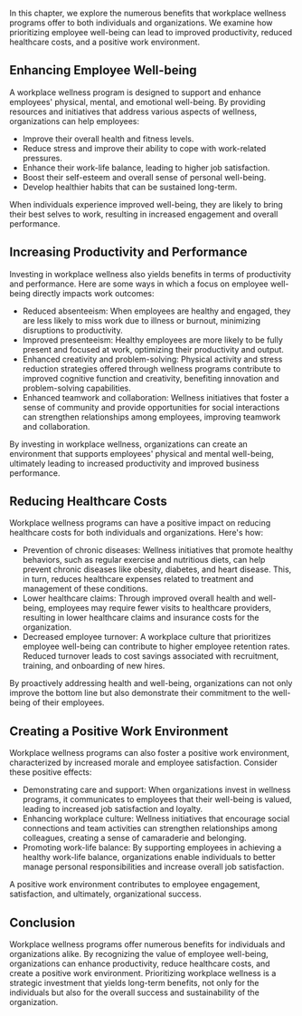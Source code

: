 
In this chapter, we explore the numerous benefits that workplace wellness programs offer to both individuals and organizations. We examine how prioritizing employee well-being can lead to improved productivity, reduced healthcare costs, and a positive work environment.

**Enhancing Employee Well-being**
---------------------------------

A workplace wellness program is designed to support and enhance employees' physical, mental, and emotional well-being. By providing resources and initiatives that address various aspects of wellness, organizations can help employees:

* Improve their overall health and fitness levels.
* Reduce stress and improve their ability to cope with work-related pressures.
* Enhance their work-life balance, leading to higher job satisfaction.
* Boost their self-esteem and overall sense of personal well-being.
* Develop healthier habits that can be sustained long-term.

When individuals experience improved well-being, they are likely to bring their best selves to work, resulting in increased engagement and overall performance.

**Increasing Productivity and Performance**
-------------------------------------------

Investing in workplace wellness also yields benefits in terms of productivity and performance. Here are some ways in which a focus on employee well-being directly impacts work outcomes:

* Reduced absenteeism: When employees are healthy and engaged, they are less likely to miss work due to illness or burnout, minimizing disruptions to productivity.
* Improved presenteeism: Healthy employees are more likely to be fully present and focused at work, optimizing their productivity and output.
* Enhanced creativity and problem-solving: Physical activity and stress reduction strategies offered through wellness programs contribute to improved cognitive function and creativity, benefiting innovation and problem-solving capabilities.
* Enhanced teamwork and collaboration: Wellness initiatives that foster a sense of community and provide opportunities for social interactions can strengthen relationships among employees, improving teamwork and collaboration.

By investing in workplace wellness, organizations can create an environment that supports employees' physical and mental well-being, ultimately leading to increased productivity and improved business performance.

**Reducing Healthcare Costs**
-----------------------------

Workplace wellness programs can have a positive impact on reducing healthcare costs for both individuals and organizations. Here's how:

* Prevention of chronic diseases: Wellness initiatives that promote healthy behaviors, such as regular exercise and nutritious diets, can help prevent chronic diseases like obesity, diabetes, and heart disease. This, in turn, reduces healthcare expenses related to treatment and management of these conditions.
* Lower healthcare claims: Through improved overall health and well-being, employees may require fewer visits to healthcare providers, resulting in lower healthcare claims and insurance costs for the organization.
* Decreased employee turnover: A workplace culture that prioritizes employee well-being can contribute to higher employee retention rates. Reduced turnover leads to cost savings associated with recruitment, training, and onboarding of new hires.

By proactively addressing health and well-being, organizations can not only improve the bottom line but also demonstrate their commitment to the well-being of their employees.

**Creating a Positive Work Environment**
----------------------------------------

Workplace wellness programs can also foster a positive work environment, characterized by increased morale and employee satisfaction. Consider these positive effects:

* Demonstrating care and support: When organizations invest in wellness programs, it communicates to employees that their well-being is valued, leading to increased job satisfaction and loyalty.
* Enhancing workplace culture: Wellness initiatives that encourage social connections and team activities can strengthen relationships among colleagues, creating a sense of camaraderie and belonging.
* Promoting work-life balance: By supporting employees in achieving a healthy work-life balance, organizations enable individuals to better manage personal responsibilities and increase overall job satisfaction.

A positive work environment contributes to employee engagement, satisfaction, and ultimately, organizational success.

**Conclusion**
--------------

Workplace wellness programs offer numerous benefits for individuals and organizations alike. By recognizing the value of employee well-being, organizations can enhance productivity, reduce healthcare costs, and create a positive work environment. Prioritizing workplace wellness is a strategic investment that yields long-term benefits, not only for the individuals but also for the overall success and sustainability of the organization.
